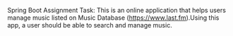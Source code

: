 Spring Boot Assignment Task:
This is an online application that helps users manage music listed on Music Database (https://www.last.fm).Using this app, a user should be able to search and
manage music.
